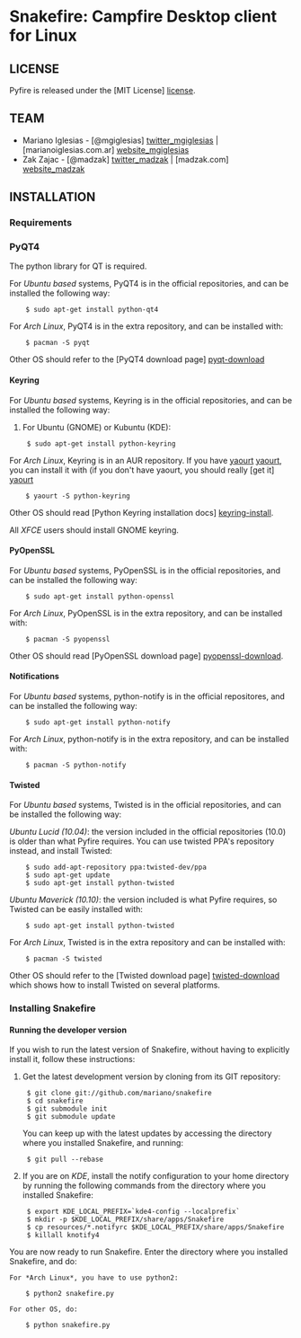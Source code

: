 # Snakefire: Campfire Desktop client for Linux #

## LICENSE ##

Pyfire is released under the [MIT License] [license].

## TEAM ##

* Mariano Iglesias - [@mgiglesias] [twitter_mgiglesias] | [marianoiglesias.com.ar] [website_mgiglesias]
* Zak Zajac - [@madzak] [twitter_madzak] | [madzak.com] [website_madzak]

## INSTALLATION ##

### Requirements ###

### PyQT4 ###

The python library for QT is required.

For *Ubuntu based* systems, PyQT4 is in the official repositories, and can be
installed the following way:

		$ sudo apt-get install python-qt4

For *Arch Linux*, PyQT4 is in the extra repository, and can be installed with:

		$ pacman -S pyqt

Other OS should refer to the [PyQT4 download page] [pyqt-download]

#### Keyring ####

For *Ubuntu based* systems, Keyring is in the official repositories, and can be
installed the following way:

1. For Ubuntu (GNOME) or Kubuntu (KDE):

		$ sudo apt-get install python-keyring

For *Arch Linux*, Keyring is in an AUR repository. If you have [yaourt] [yaourt],
you can install it with (if you don't have yaourt, you should really 
[get it] [yaourt]

		$ yaourt -S python-keyring

Other OS should read [Python Keyring installation docs] [keyring-install].

All *XFCE* users should install GNOME keyring.

#### PyOpenSSL ####

For *Ubuntu based* systems, PyOpenSSL is in the official repositories, and can be
installed the following way:

		$ sudo apt-get install python-openssl

For *Arch Linux*, PyOpenSSL is in the extra repository, and can be installed with:

		$ pacman -S pyopenssl

Other OS should read [PyOpenSSL download page] [pyopenssl-download].

#### Notifications ####

For *Ubuntu based* systems, python-notify is in the official repositores, and can be
installed the following way:

        $ sudo apt-get install python-notify

For *Arch Linux*, python-notify is in the extra repository, and can be installed with:

        $ pacman -S python-notify

#### Twisted ####

For *Ubuntu based* systems, Twisted is in the official repositories, and can be
installed the following way:

*Ubuntu Lucid (10.04)*: the version included in the official repositories (10.0)
is older than what Pyfire requires. You can use twisted PPA's repository
instead, and install Twisted:

		$ sudo add-apt-repository ppa:twisted-dev/ppa
		$ sudo apt-get update
		$ sudo apt-get install python-twisted

*Ubuntu Maverick (10.10)*: the version included is what Pyfire requires, so
Twisted can be easily installed with:

		$ sudo apt-get install python-twisted

For *Arch Linux*, Twisted is in the extra repository and can be installed with:

		$ pacman -S twisted

Other OS should refer to the [Twisted download page] [twisted-download] which
shows how to install Twisted on several platforms. 

### Installing Snakefire ###

#### Running the developer version ####

If you wish to run the latest version of Snakefire, without having to
explicitly install it, follow these instructions:

1. Get the latest development version by cloning from its GIT repository:

		$ git clone git://github.com/mariano/snakefire
		$ cd snakefire
		$ git submodule init
		$ git submodule update

   You can keep up with the latest updates by accessing the directory where
   you installed Snakefire, and running:

		$ git pull --rebase

2. If you are on *KDE*, install the notify configuration to your home directory
   by running the following commands from the directory where you installed
   Snakefire:

		$ export KDE_LOCAL_PREFIX=`kde4-config --localprefix`
		$ mkdir -p $KDE_LOCAL_PREFIX/share/apps/Snakefire
		$ cp resources/*.notifyrc $KDE_LOCAL_PREFIX/share/apps/Snakefire
		$ killall knotify4

You are now ready to run Snakefire. Enter the directory where you installed
Snakefire, and do:

	For *Arch Linux*, you have to use python2:

		$ python2 snakefire.py

	For other OS, do:

		$ python snakefire.py

[license]: http://www.opensource.org/licenses/mit-license.php
[pyqt-download]: http://www.riverbankcomputing.co.uk/software/pyqt/download
[pyfire-readme]: http://github.com/mariano/pyfire#readme
[yaourt]: http://wiki.archlinux.org/index.php/Yaourt
[keyring-install]: http://pypi.python.org/pypi/keyring/#installation-instructions
[pyopenssl-download]: http://pypi.python.org/pypi/pyOpenSSL
[twisted]: http://twistedmatrix.com
[twisted-download]: http://twistedmatrix.com/trac/wiki/Downloads
[twitter_mgiglesias]: http://twitter.com/mgiglesias
[website_mgiglesias]: http://marianoiglesias.com.ar
[twitter_madzak]: http://twitter.com/madzak
[website_madzak]: http://www.madzak.com

